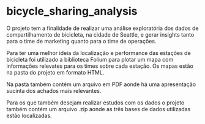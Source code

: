 # bicycle_sharing_analysis

O projeto tem a finalidade de realizar uma análise exploratória dos dados de compartilhamento de bicicleta, na cidade de Seattle, e gerar insights tanto para o time de marketing quanto para o time de operações.

Para ter uma melhor ideia da localização e performance das estações de bicicleta foi utilizado a biblioteca Folium para plotar um mapa com informações relevates para os times sobre cada estação. Os mapas estão na pasta do projeto em formato HTML.

Na pasta também contém um arquivo em PDF aonde há uma apresentação sucinta dos achados mais relevantes.

Para os que também desejam realizar estudos com os dados o projeto também contém um arquivo .zip aonde as três bases de dados utilizadas estão localizadas.
